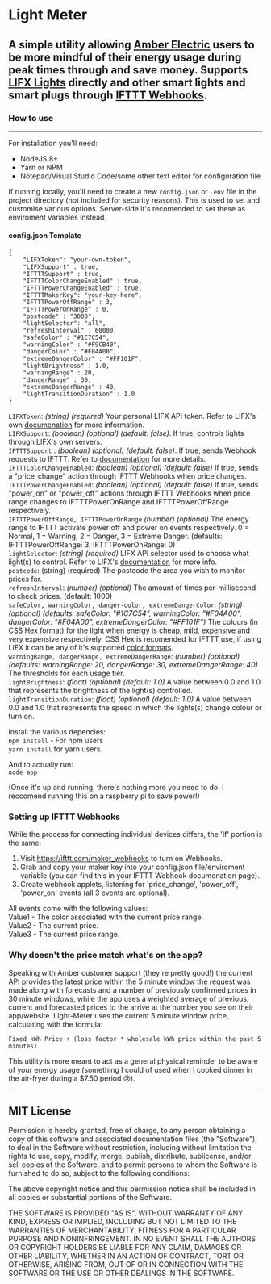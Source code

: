 # Light Meter

## A simple utility allowing [Amber Electric](https://www.amber.com.au/) users to be more mindful of their energy usage during peak times through and save money. Supports [LIFX Lights](https://www.lifx.com.au/) directly and other smart lights and smart plugs through [IFTTT Webhooks](https://ifttt.com/maker_webhooks).

### How to use
---

For installation you'll need:
- NodeJS 8+
- Yarn or NPM
- Notepad/Visual Studio Code/some other text editor for configuration file

If running locally, you'll need to create a new ```config.json``` or ```.env``` file in the project directory (not included for security reasons). This is used to set and customise various options. Server-side it's recomended to set these as enviroment variables instead.

#### config.json Template
```
{
    "LIFXToken": "your-own-token",
    "LIFXSupport" : true,
    "IFTTTSupport" : true,
    "IFTTTColorChangeEnabled" : true,
    "IFTTTPowerChangeEnabled" : true,
    "IFTTTMakerKey": "your-key-here",
    "IFTTTPowerOffRange" : 3,
    "IFTTTPowerOnRange" : 0,
    "postcode" : "3000",
    "lightSelector": "all",
    "refreshInterval" : 60000,
    "safeColor" : "#1C7C54",
    "warningColor" : "#F9CB40",
    "dangerColor" : "#F04A00",
    "extremeDangerColor" : "#FF101F",
    "lightBrightness" : 1.0,
    "warningRange" : 20,
    "dangerRange" : 30,
    "extremeDangerRange" : 40,
    "lightTransitionDuration" : 1.0
}
```

```LIFXToken```: _(string) (required)_ Your personal LIFX API token. Refer to LIFX's own [documenation](https://api.developer.lifx.com/docs/authentication) for more information.\
```LIFXSupport```: _(boolean) (optional) (default: false)_. If true, controls lights through LIFX's own servers.\
```IFTTTSupport``` : _(boolean) (optional) (default: false)_. If true, sends Webhook requests to IFTTT. Refer to [documentation](https://ifttt.com/maker_webhooks) for more details.\
```IFTTTColorChangeEnabled```: _(boolean) (optional) (default: false)_ If true, sends a "price_change" action through IFTTT Webhooks when price changes.\
```IFTTTPowerChangeEnabled```: _(boolean) (optional) (default: false)_ If true, sends "power_on" or "power_off" actions through IFTTT Webhooks when price range changes to IFTTTPowerOnRange and IFTTTPowerOffRange respectively.\
```IFTTTPowerOffRange, IFTTTPowerOnRange``` _(number) (optional)_ The energy range to IFTTT activate power off and power on events respectively. 0 = Normal, 1 = Warning, 2 = Danger, 3 = Extreme Danger. (defaults: IFTTTPowerOffRange: 3, IFTTTPowerOnRange: 0)\
```lightSelector```: _(string) (required)_ LIFX API selector used to choose what light(s) to control. Refer to LIFX's [documentation](https://api.developer.lifx.com/docs/selectors) for more info.\
```postcode```: (string) (required) The postcode the area you wish to monitor prices for.\
```refreshInterval```:  _(number) (optional)_ The amount of times per-millisecond to check prices. (default: 1000)\
```safeColor, warningColor, danger-color, extremeDangerColor```: _(string) (optional) (defaults: safeColor: "#1C7C54", warningColor: "#F04A00", dangerColor: "#F04A00", extremeDangerColor: "#FF101F")_ The colours (in CSS Hex format) for the light when energy is cheap, mild, expensive and very expensive respectively. CSS Hex is recomended for IFTTT use, if using LIFX it can be any of it's supported [color formats](https://api.developer.lifx.com/docs/colors).\
```warningRange, dangerRange, extremeDangerRange```: _(number) (optional) (defaults: warningRange: 20, dangerRange: 30, extremeDangerRange: 40)_ The thresholds for each usage tier.\
```lightBrightness```: _(float) (optional) (default: 1.0)_ A value between 0.0 and 1.0 that represents the brightness of the light(s) controlled.\
```lightTransitionDuration```: _(float) (optional) (default: 1.0)_ A value between 0.0 and 1.0 that represents the speed in which the lights(s) change colour or turn on.


Install the various depencies:\
```npm install``` - For npm users\
```yarn install``` for yarn users.

And to actually run:\
```node app```

(Once it's up and running, there's nothing more you need to do. I reccomend running this on a raspberry pi to save power!)

### Setting up IFTTT Webhooks
While the process for connecting individual devices differs, the 'If' portion is the same:

1. Visit https://ifttt.com/maker_webhooks to turn on Webhooks.
2. Grab and copy your maker key into your config.json file/enviroment variable (you can find this in your IFTTT Webhook documenation page).
3. Create webhook applets, listening for 'price_change', 'power_off', 'power_on' events (all 3 events are optional).

All events come with the following values:\
Value1 - The color associated with the current price range.\
Value2 - The current price.\
Value3 - The current price range.

### Why doesn't the price match what's on the app?
Speaking with Amber customer support (they're pretty good!) the current API provides the latest price within the 5 minute window the request was made along with forecasts and a number of previously confirmed prices in 30 minute windows, while the app uses a weighted average of previous, current and forecasted prices to the arrive at the number you see on their app/website. Light-Meter uses the current 5 minute window price, calculating with the formula:

```Fixed kWh Price + (loss factor * wholesale kWh price within the past 5 minutes)```

This utility is more meant to act as a general physical reminder to be aware of your energy usage (something I could of used when I cooked dinner in the air-fryer during a $7.50 period 😢).

***

## MIT License

Permission is hereby granted, free of charge, to any person obtaining a copy
of this software and associated documentation files (the "Software"), to deal
in the Software without restriction, including without limitation the rights
to use, copy, modify, merge, publish, distribute, sublicense, and/or sell
copies of the Software, and to permit persons to whom the Software is
furnished to do so, subject to the following conditions:

The above copyright notice and this permission notice shall be included in all
copies or substantial portions of the Software.

THE SOFTWARE IS PROVIDED "AS IS", WITHOUT WARRANTY OF ANY KIND, EXPRESS OR
IMPLIED, INCLUDING BUT NOT LIMITED TO THE WARRANTIES OF MERCHANTABILITY,
FITNESS FOR A PARTICULAR PURPOSE AND NONINFRINGEMENT. IN NO EVENT SHALL THE
AUTHORS OR COPYRIGHT HOLDERS BE LIABLE FOR ANY CLAIM, DAMAGES OR OTHER
LIABILITY, WHETHER IN AN ACTION OF CONTRACT, TORT OR OTHERWISE, ARISING FROM,
OUT OF OR IN CONNECTION WITH THE SOFTWARE OR THE USE OR OTHER DEALINGS IN THE
SOFTWARE.
